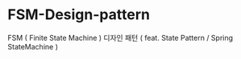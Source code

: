 # FSM-Design-pattern
FSM ( Finite State Machine ) 디자인 패턴 ( feat. State Pattern / Spring StateMachine )
